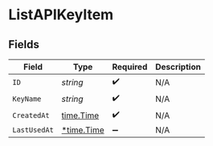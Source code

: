 # ListAPIKeyItem


## Fields

| Field                                      | Type                                       | Required                                   | Description                                |
| ------------------------------------------ | ------------------------------------------ | ------------------------------------------ | ------------------------------------------ |
| `ID`                                       | *string*                                   | :heavy_check_mark:                         | N/A                                        |
| `KeyName`                                  | *string*                                   | :heavy_check_mark:                         | N/A                                        |
| `CreatedAt`                                | [time.Time](https://pkg.go.dev/time#Time)  | :heavy_check_mark:                         | N/A                                        |
| `LastUsedAt`                               | [*time.Time](https://pkg.go.dev/time#Time) | :heavy_minus_sign:                         | N/A                                        |